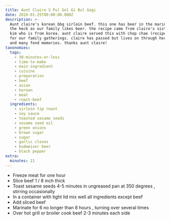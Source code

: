 ```yaml
---
title: Aunt Claire S Pul Gol Gi Bul Gogi
date: 2010-01-25T00:00:00.000Z
description: >-
  Aunt claire's korean bbq sirloin beef. this one has beer in the marinade,what
  the heck as our family likes beer. the recipe came from claire's sister in law
  kim who is from korea. aunt claire served this with chop chae (recipe posted)
  for our family gatherings. claire has passed but lives on through her recipes
  and many fond memories. thanks aunt claire!
taxonomies:
  tags:
    - 30-minutes-or-less
    - time-to-make
    - main-ingredient
    - cuisine
    - preparation
    - beef
    - asian
    - korean
    - meat
    - roast-beef
  ingredients:
    - sirloin tip roast
    - soy sauce
    - toasted sesame seeds
    - sesame seed oil
    - green onions
    - brown sugar
    - sugar
    - garlic cloves
    - budweiser beer
    - black pepper
extra:
  minutes: 21
---
```

 - Freeze meat for one hour
 - Slice beef 1 / 8 inch thick
 - Toast sesame seeds 4-5 minutes in ungreased pan at 350 degrees , stirring occasionally
 - In a container with tight lid mix well all ingredients except beef
 - Add sliced beef
 - Marinate for 6 no longer than 8 hours , turning over several times
 - Over hot grill or broiler cook beef 2-3 minutes each side
